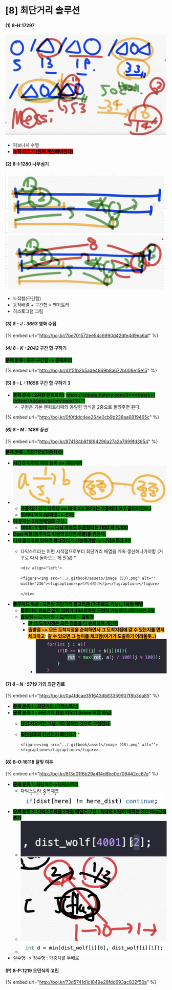 # \[8] 최단거리 솔루션

#### (1) 8–H:17297

![](<../.gitbook/assets/image (1) (1) (1) (1) (1).png>)

* 피보나치 수열
* <mark style="background-color:red;">**누적 자르기 (먼저 계산해버린다)**</mark>

#### (2) 8–I:1280 나무심기

![](<../.gitbook/assets/image (8) (1).png>)

* 누적합(구간합)
* 동적배열 + 구간합 = 펜윅트리
* 히스토그램 그림

#### (3) _8 – J : 3653_ 영화 수집

{% embed url="http://boj.kr/7be701572ee54c6990d42dfe4d9ea6af" %}

#### _(4) 8 – K : 2042_ 구간 합 구하기

<mark style="background-color:green;">**문제 분류 : 동적 구간합 -> 펜윅트리**</mark>

{% embed url="http://boj.kr/d1f5fb2b5ade4869b8a672b008e15e15" %}

#### (5) _8 – L : 11658_ 구간 합 구하기 3

* <mark style="background-color:green;">**문제 분류 : 2차원 펜윅트리(**</mark>[<mark style="background-color:green;">**https://uldada.tistory.com/3**</mark>](https://uldada.tistory.com/3)<mark style="background-color:green;">**)**</mark>
  * 구현은 기본 펜윅트리때와 동일한 방식을 2중으로 돌려주면 된다.

{% embed url="http://boj.kr/0f0fddc4ee264e0cb9b238aa6819465c" %}

#### _(6) 8 – M : 1486 등산_

{% embed url="http://boj.kr/874184b8f1894296a27a2a7699fd3954" %}

<mark style="background-color:green;">**문제 분류 :  최단거리(가중치 O)**</mark>

* <mark style="background-color:green;">**시간 D 이하의 최대 높이 => 최단거리**</mark>
* ![](<../.gitbook/assets/image (52).png>)
  * <mark style="background-color:green;">**가중치가 각각 다르다 => BFS XX (BFS는 가중치가 모두 같아야한다.)**</mark>
  * <mark style="background-color:green;">**전처리 과정 (알파벳 -> 숫자)**</mark>
* <mark style="background-color:green;">**이 문제는 2차원배열로 구성..**</mark>&#x20;
  * <mark style="background-color:green;">**100X+Y 형태 => 다시 좌표로 추출할때는 /100 와 %100**</mark>
* <mark style="background-color:green;">**Cost 배열(플루이드 워셜의 2차원 배열)을 만든다.**</mark>
* <mark style="background-color:green;">**다시 돌아와야 하므로 왔다갔리가 가능해야함 -> 다익스트라 XX**</mark>
  * 다익스트라는 어떤 시작점으로부터 최단거리 배열을 계속 갱신해나가야함 (거꾸로 다시 돌아오는 게 안됨)
    *

        <div align="left">

        <figure><img src="../.gitbook/assets/image (53).png" alt="" width="236"><figcaption><p>다익스트라</p></figcaption></figure>

        </div>


* <mark style="background-color:green;">**플루이드 워셜 : 모든쌍 최단거리 알고리즘 (거꾸로도 가능) , 1차원 배열**</mark>
  * <mark style="background-color:green;">**플루이드 워셜은 값의 범위가 400이하면 구현이 가능하다.(여기서는 25)**</mark>
  * <mark style="background-color:green;">**출발점 \~ 도착지점 + 도착지점 \~ 출발점**</mark>
    * <mark style="background-color:green;">**이 때 도착지점은 모든 점들을 다 순회하여 계산함**</mark>
    * <mark style="background-color:orange;">**출발점 \~> 모든 도착지점을 순회하면서 그 도착지점에 갈 수 있는지를 먼저 체크하고**</mark>\ <mark style="background-color:orange;">**갈 수 있으면 그 높이를 체크함(여기가 도출하기 어려울듯..)**</mark>
      * ![](<../.gitbook/assets/image (54).png>)

#### (7) _8 – N : 5719_ 거의 최단 경로

{% embed url="http://boj.kr/0a4fdcae351643db83359907f8b3da85" %}

* <mark style="background-color:green;">**문제 분류 1 : 최단거리 (다익스트라)**</mark>
* <mark style="background-color:green;">**문제 분류 2 : 최단거리 단선 지우기 (trace 배열 아님)**</mark>
  * <mark style="background-color:green;">**단선 지우기는 그냥 -1로 칠하는 것으로 구현한다.**</mark>
  * <mark style="background-color:green;">**최단경로의 단선인지 확인하기**</mark>&#x20;
    *

        <figure><img src="../.gitbook/assets/image (98).png" alt=""><figcaption></figcaption></figure>

#### (8) 8–O:16118 달빛 여우

{% embed url="http://boj.kr/6f3d01f6b29a414d8be0c709442cc87a" %}

* <mark style="background-color:green;">**문제 분류 1: 최단거리->다익스트라**</mark>
  * 다익스트라 중복체크\
    ![](<../.gitbook/assets/image (77).png>)
* <mark style="background-color:green;">**문제 분류 2: 다익스트라를 2차원 배열로 구현 : 늑대의 비용이 바뀌는 것은 flag값을 추가**</mark>
  * ![](<../.gitbook/assets/image (76).png>)
  * ![](<../.gitbook/assets/image (75).png>)
  * ![](<../.gitbook/assets/image (78).png>)
* 실수형 -> 정수형 : 가중치를 두배로

#### (P) 8–P:1219 오민식의 고민

{% embed url="http://boj.kr/73d5741d1c1849e28fdd693ac832f50a" %}
